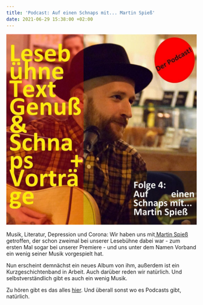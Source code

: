 ```yaml
---
title: 'Podcast: Auf einen Schnaps mit... Martin Spieß'
date: 2021-06-29 15:38:00 +02:00
---
```


![podcast-Seite001_kl-1a2022.jpeg](/uploads/podcast-Seite001_kl-1a2022.jpeg)

Musik, Literatur, Depression und Corona: Wir haben uns mit[ Martin Spieß](http://www.martinspiess.com/) getroffen, der schon zweimal bei unserer Lesebühne dabei war - zum ersten Mal sogar bei unserer Premiere - und uns unter dem Namen Vorband ein wenig seiner Musik vorgespielt hat.

Nun erscheint demnächst ein neues Album von ihm, außerdem ist ein Kurzgeschichtenband in Arbeit. Auch darüber reden wir natürlich. Und selbstverständlich gibt es auch ein wenig Musik.

Zu hören gibt es das alles [hier](https://anchor.fm/lesebhne-text-genu--schnaps--vortrge). Und überall sonst wo es Podcasts gibt, natürlich.